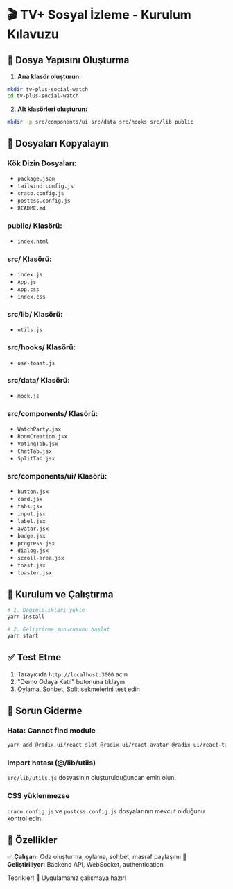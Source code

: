 # 🎬 TV+ Sosyal İzleme - Kurulum Kılavuzu

## 📁 Dosya Yapısını Oluşturma

1. **Ana klasör oluşturun:**
```bash
mkdir tv-plus-social-watch
cd tv-plus-social-watch
```

2. **Alt klasörleri oluşturun:**
```bash
mkdir -p src/components/ui src/data src/hooks src/lib public
```

## 📄 Dosyaları Kopyalayın

### Kök Dizin Dosyaları:
- `package.json`
- `tailwind.config.js` 
- `craco.config.js`
- `postcss.config.js`
- `README.md`

### public/ Klasörü:
- `index.html`

### src/ Klasörü:
- `index.js`
- `App.js`
- `App.css`
- `index.css`

### src/lib/ Klasörü:
- `utils.js`

### src/hooks/ Klasörü:
- `use-toast.js`

### src/data/ Klasörü:
- `mock.js`

### src/components/ Klasörü:
- `WatchParty.jsx`
- `RoomCreation.jsx`
- `VotingTab.jsx`
- `ChatTab.jsx`
- `SplitTab.jsx`

### src/components/ui/ Klasörü:
- `button.jsx`
- `card.jsx`
- `tabs.jsx`
- `input.jsx`
- `label.jsx`
- `avatar.jsx`
- `badge.jsx`
- `progress.jsx`
- `dialog.jsx`
- `scroll-area.jsx`
- `toast.jsx`
- `toaster.jsx`

## 🚀 Kurulum ve Çalıştırma

```bash
# 1. Bağımlılıkları yükle
yarn install

# 2. Geliştirme sunucusunu başlat
yarn start
```

## ✅ Test Etme

1. Tarayıcıda `http://localhost:3000` açın
2. "Demo Odaya Katıl" butonuna tıklayın
3. Oylama, Sohbet, Split sekmelerini test edin

## 🔧 Sorun Giderme

### Hata: Cannot find module
```bash
yarn add @radix-ui/react-slot @radix-ui/react-avatar @radix-ui/react-tabs
```

### Import hatası (@/lib/utils)
`src/lib/utils.js` dosyasının oluşturulduğundan emin olun.

### CSS yüklenmezse
`craco.config.js` ve `postcss.config.js` dosyalarının mevcut olduğunu kontrol edin.

## 📱 Özellikler

✅ **Çalışan:** Oda oluşturma, oylama, sohbet, masraf paylaşımı
🚧 **Geliştiriliyor:** Backend API, WebSocket, authentication

Tebrikler! 🎉 Uygulamanız çalışmaya hazır!